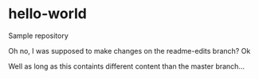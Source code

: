 # hello-world
Sample repository

Oh no, I was supposed to make changes on the readme-edits branch? Ok

Well as long as this containts different content than the master branch...

